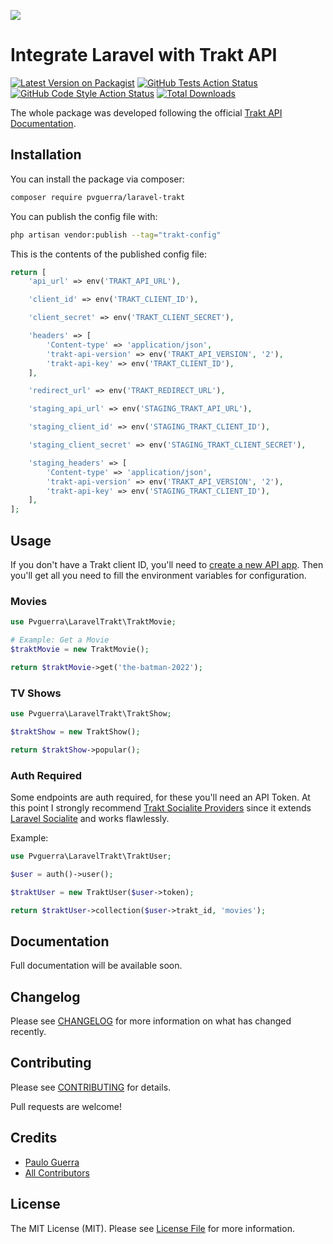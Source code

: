
[<img src="https://github-ads.s3.eu-central-1.amazonaws.com/support-ukraine.svg?t=1" />](https://supportukrainenow.org)

# Integrate Laravel with Trakt API

[![Latest Version on Packagist](https://img.shields.io/packagist/v/pvguerra/laravel-trakt.svg?style=flat-square)](https://packagist.org/packages/pvguerra/laravel-trakt)
[![GitHub Tests Action Status](https://img.shields.io/github/workflow/status/pvguerra/laravel-trakt/run-tests?label=tests)](https://github.com/pvguerra/laravel-trakt/actions?query=workflow%3Arun-tests+branch%3Amain)
[![GitHub Code Style Action Status](https://img.shields.io/github/workflow/status/pvguerra/laravel-trakt/Check%20&%20fix%20styling?label=code%20style)](https://github.com/pvguerra/laravel-trakt/actions?query=workflow%3A"Check+%26+fix+styling"+branch%3Amain)
[![Total Downloads](https://img.shields.io/packagist/dt/pvguerra/laravel-trakt.svg?style=flat-square)](https://packagist.org/packages/pvguerra/laravel-trakt)

The whole package was developed following the official [Trakt API Documentation](https://trakt.docs.apiary.io/).

## Installation

You can install the package via composer:

```bash
composer require pvguerra/laravel-trakt
```

You can publish the config file with:

```bash
php artisan vendor:publish --tag="trakt-config"
```

This is the contents of the published config file:

```php
return [
    'api_url' => env('TRAKT_API_URL'),

    'client_id' => env('TRAKT_CLIENT_ID'),

    'client_secret' => env('TRAKT_CLIENT_SECRET'),

    'headers' => [
        'Content-type' => 'application/json',
        'trakt-api-version' => env('TRAKT_API_VERSION', '2'),
        'trakt-api-key' => env('TRAKT_CLIENT_ID'),
    ],

    'redirect_url' => env('TRAKT_REDIRECT_URL'),

    'staging_api_url' => env('STAGING_TRAKT_API_URL'),

    'staging_client_id' => env('STAGING_TRAKT_CLIENT_ID'),

    'staging_client_secret' => env('STAGING_TRAKT_CLIENT_SECRET'),

    'staging_headers' => [
        'Content-type' => 'application/json',
        'trakt-api-version' => env('TRAKT_API_VERSION', '2'),
        'trakt-api-key' => env('STAGING_TRAKT_CLIENT_ID'),
    ],
];
```

## Usage

If you don't have a Trakt client ID, you'll need to [create a new API app](https://trakt.tv/oauth/applications/new).
Then you'll get all you need to fill the environment variables for configuration.

### Movies

```php
use Pvguerra\LaravelTrakt\TraktMovie;

# Example: Get a Movie 
$traktMovie = new TraktMovie();

return $traktMovie->get('the-batman-2022');
```

### TV Shows

```php
use Pvguerra\LaravelTrakt\TraktShow;

$traktShow = new TraktShow();

return $traktShow->popular();
```

### Auth Required

Some endpoints are auth required, for these you'll need an API Token.
At this point I strongly recommend [Trakt Socialite Providers](https://socialiteproviders.com/Trakt/#trakt) since it extends
[Laravel Socialite](https://laravel.com/docs/9.x/socialite) and works flawlessly.

Example:

```php
use Pvguerra\LaravelTrakt\TraktUser;

$user = auth()->user();

$traktUser = new TraktUser($user->token);

return $traktUser->collection($user->trakt_id, 'movies');
```

## Documentation

Full documentation will be available soon.

## Changelog

Please see [CHANGELOG](CHANGELOG.md) for more information on what has changed recently.

## Contributing

Please see [CONTRIBUTING](https://github.com/spatie/.github/blob/main/CONTRIBUTING.md) for details.

Pull requests are welcome!

## Credits

- [Paulo Guerra](https://github.com/pvguerra)
- [All Contributors](../../contributors)

## License

The MIT License (MIT). Please see [License File](LICENSE.md) for more information.
